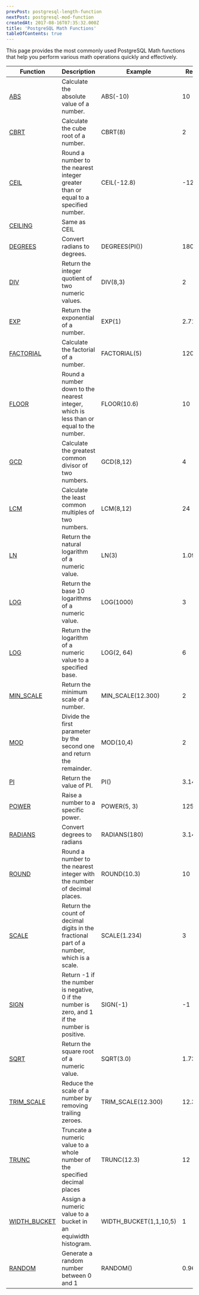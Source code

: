 ```yaml
---
prevPost: postgresql-length-function
nextPost: postgresql-mod-function
createdAt: 2017-08-16T07:35:32.000Z
title: 'PostgreSQL Math Functions'
tableOfContents: true
---
```



This page provides the most commonly used PostgreSQL Math functions that help you perform various math operations quickly and effectively.  

| Function                                                                                              | Description                                                                                    | Example                | Result  |
| ----------------------------------------------------------------------------------------------------- | ---------------------------------------------------------------------------------------------- | ---------------------- | ------- |
| [ABS](/postgresql/postgresql-abs)                   | Calculate the absolute value of a number.                                                      | ABS(-10)               | 10      |
| [CBRT](/postgresql/postgresql-cbrt)                 | Calculate the cube root of a number.                                                           | CBRT(8)                | 2       |
| [CEIL](/postgresql/postgresql-ceil)                 | Round a number to the nearest integer greater than or equal to a specified number.             | CEIL(-12.8)            | -12     |
| [CEILING](/postgresql/postgresql-ceil)              | Same as CEIL                                                                                   |                        |         |
| [DEGREES](/postgresql/postgresql-degrees)           | Convert radians to degrees.                                                                    | DEGREES(PI())          | 180     |
| [DIV](/postgresql/postgresql-div)                   | Return the integer quotient of two numeric values.                                             | DIV(8,3)               | 2       |
| [EXP](/postgresql/postgresql-exp)                   | Return the exponential of a number.                                                            | EXP(1)                 | 2.71    |
| [FACTORIAL](/postgresql/postgresql-factorial)       | Calculate the factorial of a number.                                                           | FACTORIAL(5)           | 120     |
| [FLOOR](/postgresql/postgresql-floor)               | Round a number down to the nearest integer, which is less than or equal to the number.         | FLOOR(10.6)            | 10      |
| [GCD](/postgresql/postgresql-gcd)                   | Calculate the greatest common divisor of two numbers.                                          | GCD(8,12)              | 4       |
| [LCM](/postgresql/postgresql-lcm)                   | Calculate the least common multiples of two numbers.                                           | LCM(8,12)              | 24      |
| [LN](/postgresql/postgresql-ln)                     | Return the natural logarithm of a numeric value.                                               | LN(3)                  | 1.0986  |
| [LOG](/postgresql/postgresql-log)                   | Return the base 10 logarithms of a numeric value.                                              | LOG(1000)              | 3       |
| [LOG](/postgresql/postgresql-log)                   | Return the logarithm of a numeric value to a specified base.                                   | LOG(2, 64)             | 6       |
| [MIN_SCALE](/postgresql/postgresql-min_scale)       | Return the minimum scale of a number.                                                          | MIN_SCALE(12.300)      | 2       |
| [MOD](/postgresql/postgresql-mod)                   | Divide the first parameter by the second one and return the remainder.                         | MOD(10,4)              | 2       |
| [PI](/postgresql/postgresql-pi-function)            | Return the value of PI.                                                                        | PI()                   | 3.14159 |
| [POWER](/postgresql/postgresql-power)               | Raise a number to a specific power.                                                            | POWER(5, 3)            | 125     |
| [RADIANS](/postgresql/postgresql-radians)           | Convert degrees to radians                                                                     | RADIANS(180)           | 3.14159 |
| [ROUND](/postgresql/postgresql-round)               | Round a number to the nearest integer with the number of decimal places.                       | ROUND(10.3)            | 10      |
| [SCALE](/postgresql/postgresql-scale)               | Return the count of decimal digits in the fractional part of a number, which is a scale.       | SCALE(1.234)           | 3       |
| [SIGN](/postgresql/postgresql-sign)                 | Return -1 if the number is negative, 0 if the number is zero, and 1 if the number is positive. | SIGN(-1)               | -1      |
| [SQRT](/postgresql/postgresql-sqrt)                 | Return the square root of a numeric value.                                                     | SQRT(3.0)              | 1.73205 |
| [TRIM_SCALE](/postgresql/postgresql-trim_scale)     | Reduce the scale of a number by removing trailing zeroes.                                      | TRIM_SCALE(12.300)     | 12.3    |
| [TRUNC](/postgresql/postgresql-trunc)               | Truncate a numeric value to a whole number of the specified decimal places                     | TRUNC(12.3)            | 12      |
| [WIDTH_BUCKET](/postgresql/postgresql-width_bucket) | Assign a numeric value to a bucket in an equiwidth histogram.                                  | WIDTH_BUCKET(1,1,10,5) | 1       |
| [RANDOM](/postgresql/postgresql-random)             | Generate a random number between 0 and 1                                                       | RANDOM()               | 0.9684  |
